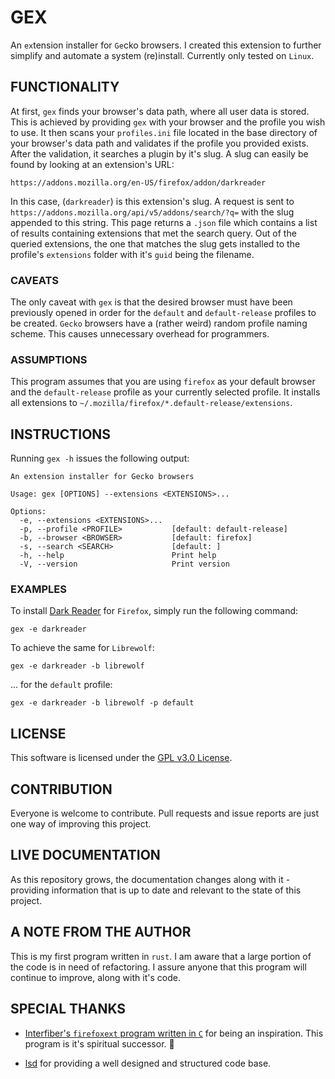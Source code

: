 # GEX

An `ex`tension installer for `Ge`cko browsers. I created this extension to further simplify and
automate a system (re)install. Currently only tested on `Linux`.

## FUNCTIONALITY

At first, `gex` finds your browser's data path, where all user data is stored. This is achieved by
providing `gex` with your browser and the profile you wish to use. It then scans your `profiles.ini`
file located in the base directory of your browser's data path and validates if the profile you
provided exists. After the validation, it searches a plugin by it's slug. A slug can easily be found
by looking at an extension's URL:

```
https://addons.mozilla.org/en-US/firefox/addon/darkreader
```

In this case, (`darkreader`) is this extension's slug. A request is sent to
`https://addons.mozilla.org/api/v5/addons/search/?q=` with the slug appended to this string. This
page returns a `.json` file which contains a list of results containing extensions that met the
search query. Out of the queried extensions, the one that matches the slug gets installed to the
profile's `extensions` folder with it's `guid` being the filename.

### CAVEATS

The only caveat with `gex` is that the desired browser must have been previously opened in order for
the `default` and `default-release` profiles to be created. `Gecko` browsers have a (rather weird)
random profile naming scheme. This causes unnecessary overhead for programmers.

### ASSUMPTIONS

This program assumes that you are using `firefox` as your default browser and the `default-release`
profile as your currently selected profile. It installs all extensions to
`~/.mozilla/firefox/*.default-release/extensions`.

## INSTRUCTIONS

Running `gex -h` issues the following output:

```
An extension installer for Gecko browsers

Usage: gex [OPTIONS] --extensions <EXTENSIONS>...

Options:
  -e, --extensions <EXTENSIONS>...
  -p, --profile <PROFILE>           [default: default-release]
  -b, --browser <BROWSER>           [default: firefox]
  -s, --search <SEARCH>             [default: ]
  -h, --help                        Print help
  -V, --version                     Print version
```

### EXAMPLES

To install [Dark Reader](https://addons.mozilla.org/en-US/firefox/addon/darkreader) for `Firefox`,
simply run the following command:

```
gex -e darkreader
```

To achieve the same for `Librewolf`:

```
gex -e darkreader -b librewolf
```

... for the `default` profile:

```
gex -e darkreader -b librewolf -p default
```

## LICENSE

This software is licensed under the [GPL v3.0 License](https://www.gnu.org/licenses/gpl-3.0.en.html).

## CONTRIBUTION

Everyone is welcome to contribute. Pull requests and issue reports are just one way of improving
this project.

## LIVE DOCUMENTATION

As this repository grows, the documentation changes along with it - providing information that is up
to date and relevant to the state of this project.

## A NOTE FROM THE AUTHOR

This is my first program written in `rust`. I am aware that a large portion of the code is in need
of refactoring. I assure anyone that this program will continue to improve, along with it's code.

## SPECIAL THANKS

-   [Interfiber's `firefoxext` program written in `C`](https://github.com/Interfiber/firefoxext)
    for being an inspiration. This program is it's spiritual successor. 🙂

-   [lsd](https://github.com/lsd-rs/lsd) for providing a well designed and structured code base.
